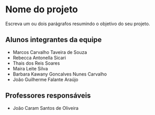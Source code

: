# Nome do projeto
Escreva um ou dois parágrafos resumindo o objetivo do seu projeto.

## Alunos integrantes da equipe

* Marcos Carvalho Taveira de Souza
* Rebecca Antonella Sicari
* Thais dos Reis Soares
* Maira Leite Silva
* Barbara Kawany Goncalves Nunes Carvalho
* João Guilherme Falante Araújo

## Professores responsáveis

* João Caram Santos de Oliveira


